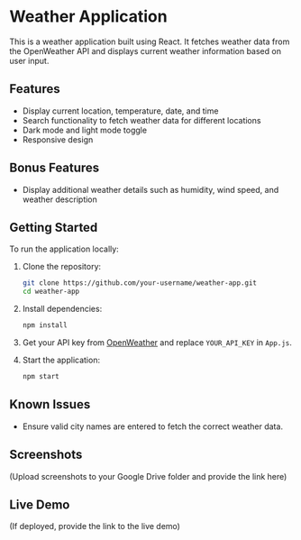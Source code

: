 # Weather Application

This is a weather application built using React. It fetches weather data from the OpenWeather API and displays current weather information based on user input.

## Features
- Display current location, temperature, date, and time
- Search functionality to fetch weather data for different locations
- Dark mode and light mode toggle
- Responsive design

## Bonus Features
- Display additional weather details such as humidity, wind speed, and weather description

## Getting Started

To run the application locally:

1. Clone the repository:
    ```bash
    git clone https://github.com/your-username/weather-app.git
    cd weather-app
    ```

2. Install dependencies:
    ```bash
    npm install
    ```

3. Get your API key from [OpenWeather](https://openweathermap.org/api) and replace `YOUR_API_KEY` in `App.js`.

4. Start the application:
    ```bash
    npm start
    ```

## Known Issues
- Ensure valid city names are entered to fetch the correct weather data.

## Screenshots
(Upload screenshots to your Google Drive folder and provide the link here)

## Live Demo
(If deployed, provide the link to the live demo)
